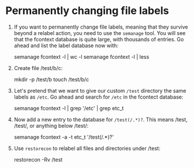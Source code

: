 # Permanently changing file labels

1. If you want to permanently change file labels, meaning that they survive beyond a relabel action, you need to use
   the `semanage` tool. You will see that the fcontext database is quite large, with thousands of entries.
   Go ahead and list the label database now with:

     semanage fcontext -l | wc -l
     semanage fcontext -l | less

2. Create file /test/b/c:

     mkdir -p /test/b
     touch /test/b/c

3. Let's pretend that we want to give our custom `/test` directory the same labels as `/etc`. Go ahead and search for
   `/etc` in the fcontect database:

     semanage fcontext -l | grep '/etc' | grep etc_t

4. Now add a new entry to the database for `/test(/.*)?`. This means /test, /test/, or anything below /test/:

     semanage fcontext -a -t etc_t  '/test(/.*)?'

5. Use `restorecon` to relabel all files and directories under /test:

     restorecon -Rv /test
